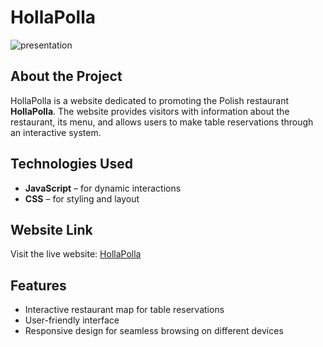 


# HollaPolla
![presentation](image/presentation.gif)
## About the Project
HollaPolla is a website dedicated to promoting the Polish restaurant **HollaPolla**. The website provides visitors with information about the restaurant, its menu, and allows users to make table reservations through an interactive system.

## Technologies Used
- **JavaScript** – for dynamic interactions
- **CSS** – for styling and layout

## Website Link
Visit the live website: [HollaPolla](https://hollapolla.nl/)

## Features
- Interactive restaurant map for table reservations
- User-friendly interface
- Responsive design for seamless browsing on different devices



